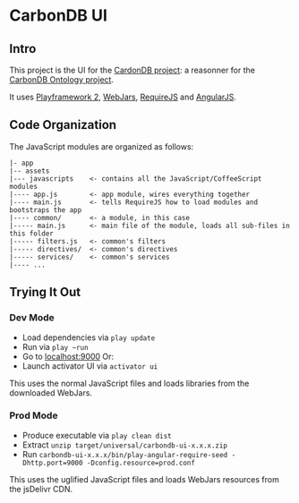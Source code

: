 # CarbonDB UI

## Intro

This project is the UI for the [CardonDB project](https://github.com/myclabs/carbondb):
a reasonner for the [CarbonDB Ontology project](https://github.com/myclabs/carbonontology).

It uses [Playframework 2](http://www.playframework.com), [WebJars](http://www.webjars.org),
[RequireJS](http://www.requirejs.org) and [AngularJS](http://www.angularjs.org).

## Code Organization

The JavaScript modules are organized as follows:

    |- app
    |-- assets
    |--- javascripts    <- contains all the JavaScript/CoffeeScript modules
    |---- app.js        <- app module, wires everything together
    |---- main.js       <- tells RequireJS how to load modules and bootstraps the app
    |---- common/       <- a module, in this case
    |----- main.js      <- main file of the module, loads all sub-files in this folder
    |----- filters.js   <- common's filters
    |----- directives/  <- common's directives
    |----- services/    <- common's services
    |---- ...


## Trying It Out

### Dev Mode

* Load dependencies via `play update`
* Run via `play ~run`
* Go to [localhost:9000](http://localhost:9000)
Or:
* Launch activator UI via `activator ui`

This uses the normal JavaScript files and loads libraries from the downloaded WebJars.

### Prod Mode

* Produce executable via `play clean dist`
* Extract `unzip target/universal/carbondb-ui-x.x.x.zip`
* Run `carbondb-ui-x.x.x/bin/play-angular-require-seed -Dhttp.port=9000 -Dconfig.resource=prod.conf`

This uses the uglified JavaScript files and loads WebJars resources from the jsDelivr CDN.
